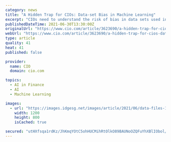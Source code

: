 ```yaml
---
category: news
title: "A Hidden Trap for CIOs: Data-set Bias in Machine Learning"
excerpt: "CIOs need to understand the risk of bias in data sets used in machine learning applications — and then take steps to counteract it"
publishedDateTime: 2021-06-30T13:30:00Z
originalUrl: "https://www.cio.com/article/3623690/a-hidden-trap-for-cios-data-set-bias-in-machine-learning.html"
webUrl: "https://www.cio.com/article/3623690/a-hidden-trap-for-cios-data-set-bias-in-machine-learning.html"
type: article
quality: 41
heat: 41
published: false

provider:
  name: CIO
  domain: cio.com

topics:
  - AI in Finance
  - AI
  - Machine Learning

images:
  - url: "https://images.idgesg.net/images/article/2021/06/data-files-100894104-large.jpg"
    width: 1200
    height: 800
    isCached: true

secured: "utHXfsqa1rdKz/JhKmqYOtC5ohHUCMihRtOlkO89BAUNoOZQFuYhXBlIObol/bkuvyV0/vynu6WTIcrEGaReSqEttwMtZQw/9nI1Q8rnKpY0sYLDzkF9CyMwCKG//GF0cpd4xHAXoT6Y5pCI4BpmRXdXlKmp59/fP+WFz7inOeh4iX1QkV+VCtgMDlu6Bqmu4L4RWhdh+Q1BDHYPamUp8pl/NfsOfYA0INbPz3XE65Dea97LkEa6EBtNqxECuPTwnEr3K/fDzczyVsMwSZceEWpFPqhMBayWL+bAR9gRaQ3eMkstT+hVu1iG9Az7kk5HEsvuQepr0vDUCPiugoWLTlfdNTVezl0qHOwe5avkmR4=;stoRldFGScEmioUnIwVekg=="
---
```


